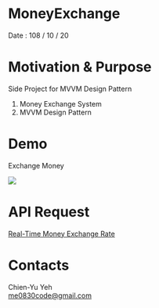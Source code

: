# MoneyExchange
Date : 108 / 10 / 20

# Motivation & Purpose
Side Project for MVVM Design Pattern

1. Money Exchange System
2. MVVM Design Pattern

# Demo
Exchange Money

![](https://i.imgur.com/qse7uKW.gif)

# API Request
[Real-Time Money Exchange Rate](https://tw.rter.info/capi.php)

# Contacts
Chien-Yu Yeh
<br>me0830code@gmail.com
